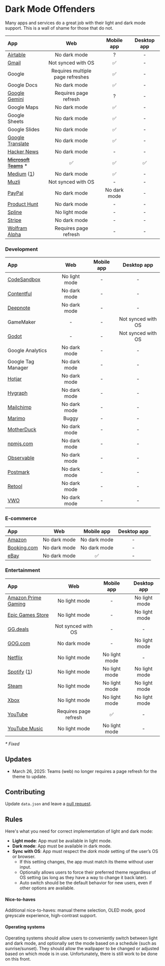 # Dark Mode Offenders

Many apps and services do a great job with their light and dark mode support. This is a wall of shame for those that do not.

|App|Web|Mobile app|Desktop app|
|:-|:-:|:-:|:-:|
|[Airtable](https://airtable.com/)|No dark mode|?|-|
|[Gmail](http://mail.google.com/)|Not synced with OS|✅|-|
|Google|Requires multiple page refreshes|✅|-|
|Google Docs|No dark mode|✅|-|
|[Google Gemini](https://gemini.google.com/app)|Requires page refresh|?|-|
|Google Maps|No dark mode|✅|-|
|Google Sheets|No dark mode|✅|-|
|Google Slides|No dark mode|✅|-|
|[Google Translate](https://translate.google.com/)|No dark mode|✅|-|
|[Hacker News](http://news.ycombinator.com/)|No dark mode|-|-|
|~~[Microsoft Teams](https://teams.microsoft.com/)~~ *|✅|✅|✅|
|[Medium](https://medium.com/) ([1](https://medium.com/@MattDoyle/medium-still-no-dark-mode-00a426db2e9d))|No dark mode|✅|-|
|[Muzli](https://muz.li/)|Not synced with OS|-|-|
|[PayPal](https://www.paypal.com/de/home)|No dark mode|No dark mode|-|
|[Product Hunt](https://www.producthunt.com/notifications)|No dark mode|-|-|
|[Spline](https://spline.design/)|No light mode|-|-|
|[Stripe](https://stripe.com/)|No dark mode|-|-|
|[Wolfram Alpha](https://www.wolframalpha.com/)|Requires page refresh|-|-|

### Development

|App|Web|Mobile app|Desktop app|
|:-|:-:|:-:|:-:|
|[CodeSandbox](https://codesandbox.io/)|No light mode|-|-|
|[Contentful](https://ontentful.com/)|No dark mode|-|-|
|[Deepnote](https://deepnote.com/)|No dark mode|-|-|
|GameMaker|-|-|Not synced with OS|
|[Godot](https://godotengine.org/)|-|-|Not synced with OS|
|Google Analytics|No dark mode|-|-|
|Google Tag Manager|No dark mode|-|-|
|[Hotjar](https://hotjar.com/)|No dark mode|-|-|
|[Hygraph](https://hygraph.com/)|No dark mode|-|-|
|[Mailchimp](https://mailchimp.com)|No dark mode|-|-|
|[Marimo](https://marimo.io)|Buggy|-|-|
|[MotherDuck](https://motherduck.com/)|No dark mode|-|-|
|[npmjs.com](https://www.npmjs.com/)|No dark mode|-|-|
|[Observable](https://observablehq.com)|No dark mode|-|-|
|[Postmark](https://postmarkapp.com/)|No dark mode|-|-|
|[Retool](https://retool.com/)|No dark mode|-|-|
|[VWO](https://vwo.com/)|No dark mode|-|-|

### E-commerce

|App|Web|Mobile app|Desktop app|
|:-|:-:|:-:|:-:|
|[Amazon](https://amazon.com)|No dark mode|No dark mode|-|
|[Booking.com](https://booking.com/)|No dark mode|No dark mode|-|
|[eBay](https://www.ebay.com/)|No dark mode|✅|-|

### Entertainment

|App|Web|Mobile app|Desktop app|
|:-|:-:|:-:|:-:|
|[Amazon Prime Gaming](https://gaming.amazon.com/)|No light mode|-|No light mode|
|[Epic Games Store](https://store.epicgames.com/)|No light mode|-|No light mode|
|[GG.deals](https://deals.gg)|Not synced with OS|-|-|
|[GOG.com](https://gog.com)|No dark mode|-|No light mode|
|[Netflix](https://www.netflix.com/)|No light mode|No light mode|-|
|[Spotify](https://spotify.com/) ([1](https://community.spotify.com/t5/Live-Ideas/All-Platforms-Light-Mode-option/idi-p/730341))|No light mode|No light mode|No light mode|
|[Steam](https://store.steampowered.com/)|No light mode|No light mode|No light mode|
|[Xbox](https://www.xbox.com/en-US/play)|No light mode|No light mode|No light mode|
|[YouTube](https://www.youtube.com/)|Requires page refresh|✅|-|
|[YouTube Music](https://www.youtube.com/)|No light mode|No light mode|-|



_* Fixed_

## Updates

- March 26, 2025: Teams (web) no longer requires a page refresh for the theme to update.

## Contributing

Update `data.json` and leave a [pull request](https://github.com/jerryjappinen/dark-mode-offenders/pulls).

## Rules

Here's what you need for correct implementation of light and dark mode:

- **Light mode**: App must be available in light mode.
- **Dark mode**: App must be available in dark mode.
- **Sync with OS**: App must respect the _dark mode_ setting of the user’s OS or browser.
  - If this setting changes, the app must match its theme without user input.
  - Optionally allows users to force their preferred theme regardless of OS setting (as long as they have a way to change it back later).
  - Auto switch should be the default behavior for new users, even if other options are available.

#### Nice-to-haves

Additional nice-to-haves: manual theme selection, OLED mode, good greyscale experience, high-contrast support.

#### Operating systems

Operating systems should allow users to conveniently switch between light and dark mode, and optionally set the mode based on a schedule (such as sunrise/sunset). They should allow the wallpaper to be changed or adjusted based on which mode is in use. Unfortunately, there is still work to be done on this front.
